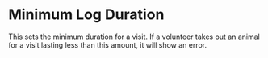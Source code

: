# Minimum Log Duration
This sets the minimum duration for a visit. If a volunteer takes out an animal for a visit lasting less than this amount, it will show an error.
